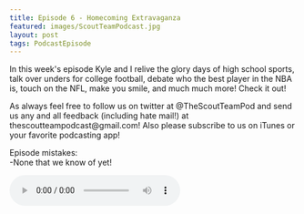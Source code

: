 ```yaml
---
title: Episode 6 - Homecoming Extravaganza
featured: images/ScoutTeamPodcast.jpg
layout: post
tags: PodcastEpisode
---
```


<p>In this week's episode Kyle and I relive the glory days of high school sports, talk over unders for college football, debate who the best player in the NBA is, touch on the NFL, make you smile, and much much more! Check it out! </p>
<p>As always feel free to follow us on twitter at @TheScoutTeamPod and send us any and all feedback (including hate mail!) at thescoutteampodcast@gmail.com! Also please subscribe to us on iTunes or your favorite podcasting app!</p>
<p>Episode mistakes: 
<br>-None that we know of yet!</p>
<audio controls>
  <source src="/assets/audios/episode6.m4a" type="audio/mpeg">
Your browser does not support the audio element.
</audio>
<br>